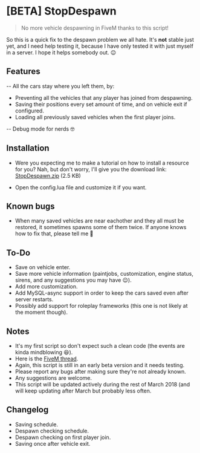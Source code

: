 # [BETA] StopDespawn

> No more vehicle despawning in FiveM thanks to this script!

So this is a quick fix to the despawn problem we all hate. It's **not** stable just yet, and I need help testing it, because I have only tested it with just myself in a server. I hope it helps somebody out. :wink: 

## Features

-- All the cars stay where you left them, by:
- Preventing all the vehicles that any player has joined from despawning.
- Saving their positions every set amount of time, and on vehicle exit if configured.
- Loading all previously saved vehicles when the first player joins.

-- Debug mode for nerds :nerd_face:

## Installation

- Were you expecting me to make a tutorial on how to install a resource for you? Nah, but don't worry, I'll give you the download link: <a class="attachment" href="https://forum.fivem.net/uploads/default/original/3X/8/a/8ae7d9e5998eb4430767da91515a82e0e84ec853.zip">StopDespawn.zip</a> (2.5 KB)

- Open the config.lua file and customize it if you want.

## Known bugs

- When many saved vehicles are near eachother and they all must be restored, it sometimes spawns some of them twice. If anyone knows how to fix that, please tell me :pray:

## To-Do

- Save on vehicle enter.
- Save more vehicle information (paintjobs, customization, engine status, sirens, and any suggestions you may have :wink:).
- Add more customization.
- Add MySQL-async support in order to keep the cars saved even after server restarts.
- Possibly add support for roleplay frameworks (this one is not likely at the moment though).

## Notes

- It's my first script so don't expect such a clean code (the events are kinda mindblowing :laughing:).
- Here is the <a href="https://github.com/Chocoleight/StopDespawn">FiveM thread</a>.
- Again, this script is still in an early beta version and it needs testing.
- Please report any bugs after making sure they're not already known.
- Any suggestions are welcome.
- This script will be updated actively during the rest of March 2018 (and will keep updating after March but probably less often.

## Changelog

+ Saving schedule.
+ Despawn checking schedule.
+ Despawn checking on first player join.
+ Saving once after vehicle exit.
